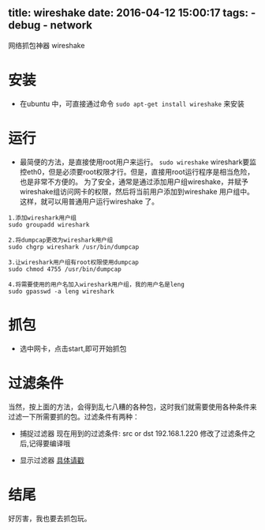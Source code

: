 title: wireshake
date: 2016-04-12 15:00:17
tags:
    - debug
    - network
---


网络抓包神器 wireshake

# 安装
+ 在ubuntu 中，可直接通过命令 ```sudo apt-get install wireshake``` 来安装
<!--more-->

# 运行
+ 最简便的方法，是直接使用root用户来运行。 ```sudo wireshake```
wireshark要监控eth0，但是必须要root权限才行。但是，直接用root运行程序是相当危险，也是非常不方便的。
为了安全，通常是通过添加用户组wireshake，并赋予wireshake组访问网卡的权限，然后将当前用户添加到wireshake 用户组中。这样，就可以用普通用户运行wireshake 了。

```
1.添加wireshark用户组 
sudo groupadd wireshark 

2.将dumpcap更改为wireshark用户组 
sudo chgrp wireshark /usr/bin/dumpcap 

3.让wireshark用户组有root权限使用dumpcap 
sudo chmod 4755 /usr/bin/dumpcap 

4.将需要使用的用户名加入wireshark用户组，我的用户名是leng 
sudo gpasswd -a leng wireshark
```

# 抓包
+ 选中网卡，点击start,即可开始抓包

# 过滤条件
当然，按上面的方法，会得到乱七八糟的各种包，这时我们就需要使用各种条件来过滤一下所需要抓的包。过滤条件有两种：
+ 捕捉过滤器
现在用到的过滤条件: src or dst 192.168.1.220
修改了过滤条件之后,记得要编译哦

+ 显示过滤器
[具体请戳](http://openmaniak.com/cn/wireshark_filters.php#capture)


# 结尾
好厉害，我也要去抓包玩。
